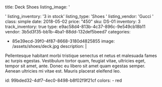 title: Deck Shoes
listing_image: '<div class="statamify-thumb" style="background-image: url(/img/asset/bWFpbi9zaG9lcy9kZWNrLmpwZw==?w=50&h=50&fit=crop&s=86d3f82d990b02d81cc7691adae89bf8)"></div>'
listing_inventory: '<span class="inventory-quantity">3</span> in stock'
listing_type: 'Shoes <a href="/cp/collections/entries/store_types/shoes" class="statamify-link"><span class="icon icon-forward"></span></a>'
listing_vendor: 'Gucci <a href="/cp/collections/entries/store_vendors/gucci" class="statamify-link"><span class="icon icon-forward"></span></a>'
class: simple
date: 2018-05-02
price: "450"
sku: DS-01
inventory: 3
track_inventory: true
type: e9ac58d4-813b-4c37-896c-9e549cb18b11
vendor: 3b5d3f35-bb1b-4ba1-88dd-132def5beed7
categories:
  - 85e39ecd-39f0-4f87-8668-3180d4825855
image: /assets/shoes/deck.jpg
description: |
  <p>Pellentesque habitant morbi tristique senectus et netus et malesuada fames ac turpis egestas. Vestibulum tortor quam, feugiat vitae, ultricies eget, tempor sit amet, ante. Donec eu libero sit amet quam egestas semper. Aenean ultricies mi vitae est. Mauris placerat eleifend leo.
  </p>
id: 99bded32-4df7-4ec0-8498-b8f02f9f21cf
colors:
  - red
